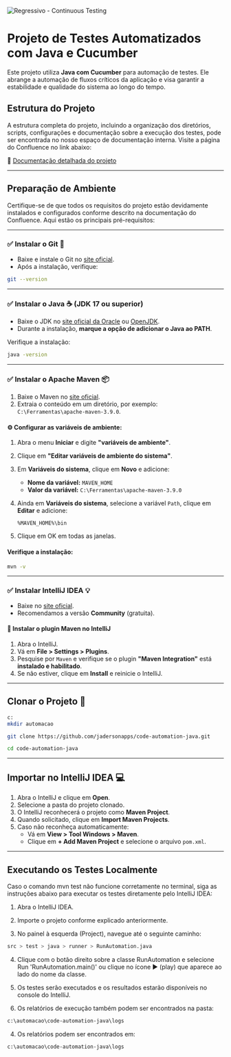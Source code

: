 ![Regressivo - Continuous Testing](https://github.com/jadersonapps/code-automation-java/actions/workflows/QaOps.yml/badge.svg?branch=main)

# Projeto de Testes Automatizados com Java e Cucumber

Este projeto utiliza **Java com Cucumber** para automação de testes. Ele abrange a automação de fluxos críticos da aplicação e visa garantir a estabilidade e qualidade do sistema ao longo do tempo.

## Estrutura do Projeto

A estrutura completa do projeto, incluindo a organização dos diretórios, scripts, configurações e documentação sobre a execução dos testes, pode ser encontrada no nosso espaço de documentação interna. Visite a página do Confluence no link abaixo:

🔗 [Documentação detalhada do projeto](https://)


---

## Preparação de Ambiente

Certifique-se de que todos os requisitos do projeto estão devidamente instalados e configurados conforme descrito na documentação do Confluence. Aqui estão os principais pré-requisitos:

---

### ✅ Instalar o Git 🐙

- Baixe e instale o Git no [site oficial](https://git-scm.com/download/win).
- Após a instalação, verifique:

```bash
git --version
```

---

### ✅ Instalar o Java ☕ (JDK 17 ou superior)

- Baixe o JDK no [site oficial da Oracle](https://www.oracle.com/java/technologies/javase-downloads.html) ou [OpenJDK](https://jdk.java.net/).
- Durante a instalação, **marque a opção de adicionar o Java ao PATH**.

Verifique a instalação:

```bash
java -version
```

---

### ✅ Instalar o Apache Maven 📦

1. Baixe o Maven no [site oficial](https://maven.apache.org/download.cgi).
2. Extraia o conteúdo em um diretório, por exemplo: `C:\Ferramentas\apache-maven-3.9.0`.

#### ⚙️ Configurar as variáveis de ambiente:

1. Abra o menu **Iniciar** e digite **"variáveis de ambiente"**.
2. Clique em **"Editar variáveis de ambiente do sistema"**.
3. Em **Variáveis do sistema**, clique em **Novo** e adicione:

    - **Nome da variável:** `MAVEN_HOME`
    - **Valor da variável:** `C:\Ferramentas\apache-maven-3.9.0`

4. Ainda em **Variáveis do sistema**, selecione a variável `Path`, clique em **Editar** e adicione:

   ```
   %MAVEN_HOME%\bin
   ```

5. Clique em OK em todas as janelas.

#### Verifique a instalação:

```bash
mvn -v
```

---

### ✅ Instalar IntelliJ IDEA 💡

- Baixe no [site oficial](https://www.jetbrains.com/idea/download/).
- Recomendamos a versão **Community** (gratuita).

#### 🔌 Instalar o plugin Maven no IntelliJ

1. Abra o IntelliJ.
2. Vá em **File > Settings > Plugins**.
3. Pesquise por `Maven` e verifique se o plugin **"Maven Integration"** está **instalado e habilitado**.
4. Se não estiver, clique em **Install** e reinicie o IntelliJ.

---

## Clonar o Projeto 🧬

```bash
c:
mkdir automacao

git clone https://github.com/jadersonapps/code-automation-java.git

cd code-automation-java
```

---

## Importar no IntelliJ IDEA 💻

1. Abra o IntelliJ e clique em **Open**.
2. Selecione a pasta do projeto clonado.
3. O IntelliJ reconhecerá o projeto como **Maven Project**.
4. Quando solicitado, clique em **Import Maven Projects**.
5. Caso não reconheça automaticamente:
    - Vá em **View > Tool Windows > Maven**.
    - Clique em **+ Add Maven Project** e selecione o arquivo `pom.xml`.

---

## Executando os Testes Localmente
Caso o comando mvn test não funcione corretamente no terminal, siga as instruções abaixo para executar os testes diretamente pelo IntelliJ IDEA:

1. Abra o IntelliJ IDEA.

2. Importe o projeto conforme explicado anteriormente.

3. No painel à esquerda (Project), navegue até o seguinte caminho:

```bash
src > test > java > runner > RunAutomation.java
```
4. Clique com o botão direito sobre a classe RunAutomation e selecione Run 'RunAutomation.main()'
ou clique no ícone ▶️ (play) que aparece ao lado do nome da classe.

5. Os testes serão executados e os resultados estarão disponíveis no console do IntelliJ.

6. Os relatórios de execução também podem ser encontrados na pasta:

```bash
c:\automacao\code-automation-java\logs
```

4. Os relatórios podem ser encontrados em:

```
c:\automacao\code-automation-java\logs
```
